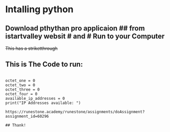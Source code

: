 # Intalling python
## Download pthythan pro applicaion ## from istartvalley websit # and # Run to your Computer 
~~This has a striketthrough~~

## This is The Code to run: 
```

octet_one = 0
octet_two = 0
octet_three = 0
octet_four = 0
available_ip_addresses = 0
print("IP Addresses available: ")

https://runestone.academy/runestone/assignments/doAssignment?assignment_id=60296

## Thank! 